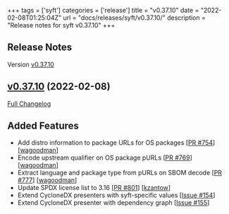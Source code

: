 +++
tags = ['syft']
categories = ['release']
title = "v0.37.10"
date = "2022-02-08T01:25:04Z"
url = "docs/releases/syft/v0.37.10/"
description = "Release notes for syft v0.37.10"
+++

## Release Notes

Version [v0.37.10](https://github.com/anchore/syft/releases/tag/v0.37.10)

## [v0.37.10](https://github.com/anchore/syft/tree/v0.37.10) (2022-02-08)

[Full Changelog](https://github.com/anchore/syft/compare/v0.36.0...v0.37.10)

## Added Features

- Add distro information to package URLs for OS packages [[PR #754](https://github.com/anchore/syft/pull/754)] [[wagoodman](https://github.com/wagoodman)]
- Encode upstream qualifier on OS package pURLs [[PR #769](https://github.com/anchore/syft/pull/769)] [[wagoodman](https://github.com/wagoodman)]
- Extract language and package type from pURLs on SBOM decode [[PR #777](https://github.com/anchore/syft/pull/777)] [[wagoodman](https://github.com/wagoodman)]
- Update SPDX license list to 3.16 [[PR #801](https://github.com/anchore/syft/pull/801)] [[kzantow](https://github.com/kzantow)]
- Extend CycloneDX presenters with syft-specific values [[Issue #154](https://github.com/anchore/syft/issues/154)]
- Extend CycloneDX presenter with dependency graph [[Issue #155](https://github.com/anchore/syft/issues/155)]
